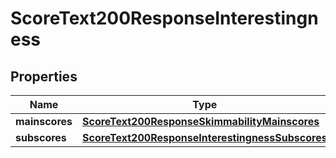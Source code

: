 

# ScoreText200ResponseInterestingness

## Properties

Name | Type | Description | Notes
------------ | ------------- | ------------- | -------------
**mainscores** | [**ScoreText200ResponseSkimmabilityMainscores**](ScoreText200ResponseSkimmabilityMainscores.md) |  |  [optional]
**subscores** | [**ScoreText200ResponseInterestingnessSubscores**](ScoreText200ResponseInterestingnessSubscores.md) |  |  [optional]





